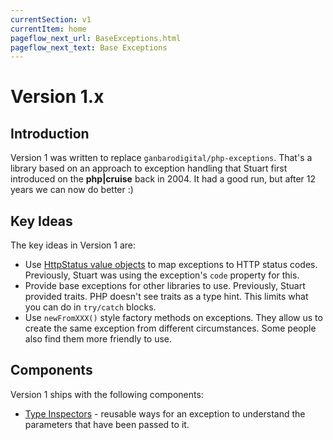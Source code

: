 ```yaml
---
currentSection: v1
currentItem: home
pageflow_next_url: BaseExceptions.html
pageflow_next_text: Base Exceptions
---
```


# Version 1.x

## Introduction

Version 1 was written to replace `ganbarodigital/php-exceptions`. That's a library based on an approach to exception handling that Stuart first introduced on the __php|cruise__ back in 2004. It had a good run, but after 12 years we can now do better :)

## Key Ideas

The key ideas in Version 1 are:

* Use [HttpStatus value objects](http://ganbarodigital.github.io/php-http-status/HttpStatus.html) to map exceptions to HTTP status codes.  Previously, Stuart was using the exception's `code` property for this.
* Provide base exceptions for other libraries to use. Previously, Stuart provided traits. PHP doesn't see traits as a type hint. This limits what you can do in `try/catch` blocks.
* Use `newFromXXX()` style factory methods on exceptions. They allow us to create the same exception from different circumstances. Some people also find them more friendly to use.

## Components

Version 1 ships with the following components:

* [Type Inspectors](TypeInspectors.html) - reusable ways for an exception to understand the parameters that have been passed to it.
